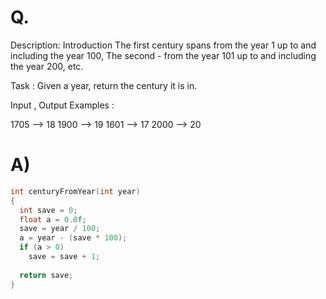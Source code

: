 # Q.
Description:
Introduction
The first century spans from the year 1 up to and including the year 100, The second - from the year 101 up to and including the year 200, etc.

Task :
Given a year, return the century it is in.

Input , Output Examples :

1705 --> 18
1900 --> 19
1601 --> 17
2000 --> 20

# A)
```C
int centuryFromYear(int year) 
{
  int save = 0;
  float a = 0.0f;
  save = year / 100;
  a = year - (save * 100);
  if (a > 0)
    save = save + 1;
  
  return save;
}
